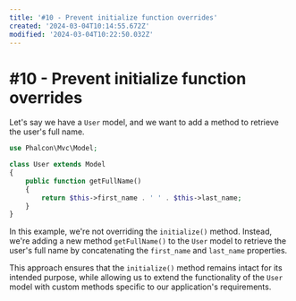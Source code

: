 ```yaml
---
title: '#10 - Prevent initialize function overrides'
created: '2024-03-04T10:14:55.672Z'
modified: '2024-03-04T10:22:50.032Z'
---
```


# #10 - Prevent initialize function overrides

Let's say we have a `User` model, and we want to add a method to retrieve the user's full name.

```php
use Phalcon\Mvc\Model;

class User extends Model
{
    public function getFullName()
    {
        return $this->first_name . ' ' . $this->last_name;
    }
}
```

In this example, we're not overriding the `initialize()` method. Instead, we're adding a new method `getFullName()` to the `User` model to retrieve the user's full name by concatenating the `first_name` and `last_name` properties.

This approach ensures that the `initialize()` method remains intact for its intended purpose, while allowing us to extend the functionality of the `User` model with custom methods specific to our application's requirements.


